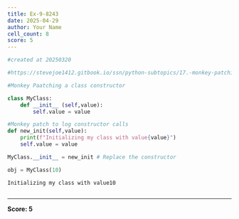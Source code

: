 ```yaml
---
title: Ex-9-8243
date: 2025-04-29
author: Your Name
cell_count: 8
score: 5
---
```


```python
#created at 20250320
```


```python
#https://stevejoe1412.gitbook.io/ssn/python-subtopics/17.-monkey-patching
```


```python
#Monkey Paatching a class constructor
```


```python
class MyClass:
    def __init__ (self,value):
        self.value = value
```


```python
#Monkey patch to log constructor calls
def new_init(self,value):
    print(f"Initializing my class with value{value}")
    self.value = value
```


```python
MyClass.__init__ = new_init # Replace the constructor
```


```python
obj = MyClass(10)
```

    Initializing my class with value10



```python

```


---
**Score: 5**